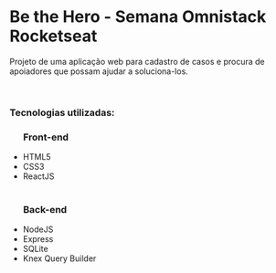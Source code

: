 # Be the Hero - Semana Omnistack Rocketseat
Projeto de uma aplicação web para cadastro de casos e procura de apoiadores que possam ajudar a soluciona-los.

<br>
<h3>Tecnologias utilizadas: </h3>
<ul>
<h3>Front-end</h3>
<li>HTML5</li>
<li>CSS3</li>
<li>ReactJS</li>
</br>
<h3>Back-end</h3>
<li>NodeJS</li>
<li>Express</li>
<li>SQLite</li>
<li>Knex Query Builder</li>
